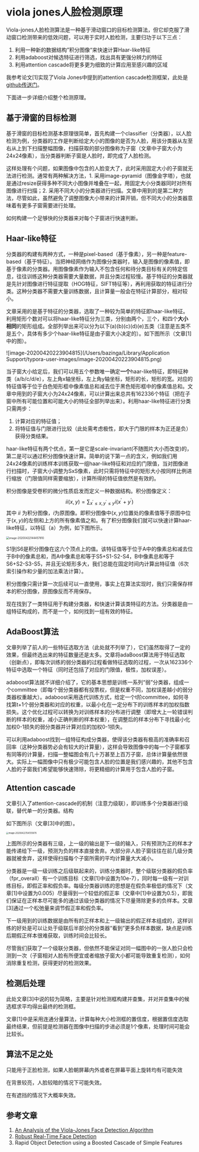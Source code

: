 viola jones人脸检测原理
=====

Viola-jones人脸检测算法是一种基于滑动窗口的目标检测算法，但它却克服了滑动窗口检测带来的低效问题，可以用于实时人脸检测，主要归功于以下三点：

1. 利用一种新的数据结构”积分图像“来快速计算Haar-like特征
2. 利用adaboost对候选特征进行筛选，找出具有更强分辨力的特征
3. 利用attention cascade将更多更为细致的计算应用至感兴趣的区域

我参考论文[1]实现了Viola Jones中提到的attention cascade检测框架，此处是[github传送门](https://github.com/bazingaaaa/vj-face)。

下面进一步详细介绍整个检测原理。

## 基于滑窗的目标检测

基于滑窗的目标检测基本原理很简单，首先构建一个classifier（分类器），以人脸检测为例，分类器的工作是判断给定大小的图像的是否为人脸，用该分类器从左至右从上到下扫描整幅图像，扫描获取的部分图像称为子窗（文章中子窗大小为24x24像素），当分类器判断子窗是人脸时，即完成了人脸检测。

这样处理有个问题，如果图像中包含的人脸变大了，此时采用固定大小的子窗就无法进行检测。通常有两种解决方法，1. 采用image-pyramid（图像金字塔），也就是通过resize获得多种不同大小图像并堆叠在一起，用固定大小分类器同时对所有图像进行扫描；2. 采用不同大小的分类器进行扫描。文章中用到的是第二种方法，尽管如此，虽然避免了调整图像大小带来的计算开销，但不同大小的分类器意味着有更多子窗需要进行处理。

如何构建一个足够快的分类器来对每个子窗进行快速判断。

## Haar-like特征

分类器的构建有两种方式，一种是pixel-based（基于像素），另一种是feature-based（基于特征）。当把神经网络作为图像分类器时，输入是图像的像素值，即基于像素的分类器。用图像像素作为输入不包含任何和待分类目标有关的特定信息，往往训练这种分类器需要大量数据，并且分类过程较慢。基于特征的分类器就是先针对图像进行特征提取（HOG特征，SIFT特征等），再利用获取的特征进行分类。这种分类器不需要大量训练数据，且计算量一般会在特征计算部分，相对较小。

文章采用的是基于特征的分类器，选取了一种较为简单的特征即haar-like特征。利用矩形个数对可以将haar-like特征分为三类，分别由两个，三个，和四个**大小相同**的矩形组成。全部列举出来可以分为以下(a)(b)(c)(d)(e)五类（注意是五类不是五个，具体有多少个haar-like特征是由子窗大小决定的）。如下图所示（文章[1]中的图）。

![image-20200420223904815](/Users/bazinga/Library/Application Support/typora-user-images/image-20200420223904815.png)

当子窗大小给定后，我们可以用五个参数唯一确定**一个**haar-like特征，即特征种类（a/b/c/d/e），左上角x轴坐标，左上角y轴坐标，矩形的长，矩形的宽。对应的特征值等于位于白色矩形框中像素值总和减去位于黑色矩形框中的像素值总和。文章中用到的子窗大小为24x24像素，可以计算出来总共有162336个特征（把在子窗中所有可能位置和可能大小的特征全部列举出来）。利用haar-like特征进行分类只需两步：

1. 计算对应的特征值；
2. 将特征值与门限进行比较（此处需考虑极性，即大于门限的样本为正还是负）获得分类结果。

haar-like特征有两个优点，第一是它是scale-invariant(不随图片大小而改变)的，第二是可以通过积分图像快速计算。简单的说下第一点的含义，例如我们用24x24像素的训练样本训练获取一组haar-like特征和对应的门限值，当对图像进行扫描时，子窗大小调整为SxS像素，此时只需将特征中的矩形大小按同样比例进行缩放（门限值同样需要缩放），计算所得的特征值依然是有效的。

积分图像是受卷积的微分性质启发而定义一种数据结构。积分图像定义：
$$
ii(x, y)  = \sum_{x^\prime\le x, y^\prime\le y}i(x^\prime + y^\prime)
$$
其中 $ii$ 为积分图像，$i$为原图像。即积分图像中$(x, y)$位置处的像素值等于原图中位于$(x, y)$的左侧和上方的所有像素值之和。有了积分图像我们就可以快速计算haar-like特征，以特征（a）为例，如下图所示。

<img src="/Users/bazinga/Library/Application Support/typora-user-images/image-20200422144457810.png" alt="image-20200422144457810" style="zoom:50%;" />

S1到S6是积分图像在这六个顶点上的值。该特征值等于位于A中的像素总和减去位于B中的像素总和，而A中像素总和等于S5+S1-S2-S4，B中像素总和等于S6+S2-S3-S5，并且无论矩形多大，我们总能在固定时间内计算出特征值（6次索引操作和少量的加法乘法计算）。

积分图像只需计算一次后续可以一直使用，事实上在算法实现时，我们只需保存样本的积分图像，原图像反而不用保存。

现在找到了一类特征用于构建分类器，和快速计算该类特征的方法。分类器是由一组特征构成的，而不是一个，如何找到一组有效的特征。

## AdaBoost算法

文章列举了前人的一些特征选取方法（此处就不列举了），它们虽然取得了一定的效果，但最终选出来的特征数量还是太多。文章将adaBoost算法用于特征选取（创新点），即每次训练的弱分类器的过程看做特征选取的过程，一次从162336个特征中选取一个特征（同时还包括了对应的门限值，极性，加权误差）。

adaboost算法就不详细介绍了，它的基本思想是训练一系列“弱”分类器，组成一个committee（即每个弱分类器都有投票权，但是权重不同，加权误差越小的弱分类器权重越大）。adaboost采用迭代训练方式，给定一个t阶committee，如何寻找第t+1个弱分类器和对应的权重，以最小化在一定分布下的训练样本的加权指数损失。这个优化过程可以转换为对训练样本的分布进行调整（即增大上一轮错误判断的样本的权重，减小正确判断的样本权重），在调整后的样本分布下寻找最小化加权0-1损失的弱分类器并计算对应的加权0-1损失。

可以利用adaboost找到一组特征构成分类器，使得该分类器有极高的准确率和召回率（这种分类器势必会有较大的计算量），这样会导致图像中的每一个子窗都享有同等的计算量，扫描一整幅图会有几十万甚至上百万子窗，总体计算量依然很大。实际上一幅图像中只有极少可能包含人脸的位置是我们感兴趣的，其他不包含人脸的子窗我们希望能够快速筛除，将更精细的计算用于包含人脸的子窗。

## Attention cascade

文章引入了attention-cascade的机制（注意力级联），即训练多个分类器进行级联，替代单一的分类器。结构

如下图所示（文章[3]中的图）。



<img src="/Users/bazinga/Library/Application Support/typora-user-images/image-20200422154555876.png" alt="image-20200422154555876" style="zoom:40%;" />

上图所示的分类器有三级，上一级的输出是下一级的输入，只有预测为正的样本才能传递给下一级，预测为负的样本直接舍弃。大部分非人脸子窗往往在前几级分类器就被舍弃，这样使得扫描每个子窗所需的平均计算量大大减小。    

分类器是一级一级训练之后级联起来的，训练分类器时，整个级联分类器的假负率（fpr_overall）有一个训练目标（文章[1]中设置为10e-7），同时每一级有一对训练目标，即假正率和假负率。每级分类器训练的思想是在假负率极低的情况下（文章[1]中设置为0.005）尽量得到一个较低的假正率（文章中[1]中设置为0.5），即我们保证在正样本尽可能多的通过该级分类器的情况下尽量筛除更多的负样本。文章[3]通过一个松弛量来调节假正率和假负率。

下一级用到的训练数据是由所有的正样本和上一级输出的假正样本组成的，这样训练的好处是可以让处于级联后半部分的分类器“看到”更多负样本数据，缺点是训练后期假正样本很难获取，训练时间会比较长。

尽管我们获取了一个级联分类器，但依然不能保证对同一幅图中的一张人脸只会检测到一次（子窗相对人脸有所便宜或者缩放子窗大小都可能导致重复检测），如何消除重复检测，获得更好的检测效果。



## 检测后处理

此处文章[3]中说的较为简略，主要是针对检测框构建并查集，并对并查集中的候选框求平均得出最终的检测框。

文章[1]中是采用连通分量算法，计算每种大小检测框的置信度，根据置信度选取最终结果，但前提是检测器在图像中扫描的步进必须是1个像素，处理时间可能会比较长。



## 算法不足之处

只能用于正脸检测，如果人脸朝屏幕内外或者在屏幕平面上旋转均有可能失效

在背景较亮，人脸较暗的情况下可能失效。

在有遮挡的情况下大概率失效。



参考文章
-----

1. [An Analysis of the Viola-Jones Face Detection Algorithm]( http://www.ipol.im/pub/art/2014/104/article.pdf)
2. [Robust Real-Time Face Detection](https://www.face-rec.org/algorithms/Boosting-Ensemble/16981346.pdf)
3. Rapid Object Detection using a Boosted Cascade of Simple Features


